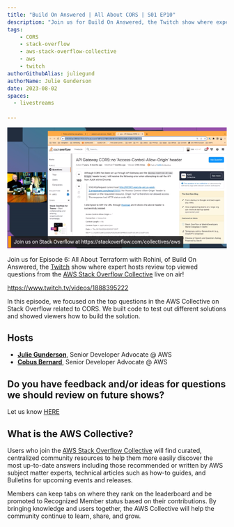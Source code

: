 ```yaml
---
title: "Build On Answered | All About CORS | S01 EP10"
description: "Join us for Build On Answered, the Twitch show where expert hosts review top viewed questions from the AWS Stack Overflow Collective live on air!"
tags:
    - CORS
    - stack-overflow
    - aws-stack-overflow-collective
    - aws
    - twitch
authorGithubAlias: juliegund
authorName: Julie Gunderson
date: 2023-08-02
spaces:
  - livestreams
    
---
```

![Streaming session with Julie and Cobus with a shared browser tab showing a Stack Overflow question](images/ep10_images.png)

Join us for  Episode 6: All About Terraform with Rohini, of Build On Answered, the [Twitch](https://twitch.tv/aws) show where expert hosts review top viewed questions from the [AWS Stack Overflow Collective](https://stackoverflow.com/collectives/aws) live on air!

https://www.twitch.tv/videos/1888395222

In this episode, we focused on the top questions in the AWS Collective on Stack Overflow related to CORS. We built code to test out different solutions and showed viewers how to build the solution.

## Hosts

* [**Julie Gunderson**](https://twitter.com/Julie_Gund), Senior Developer Advocate @ AWS
* [**Cobus Bernard**](https://twitter.com/cobusbernard), Senior Developer Advocate @ AWS

## Do you have feedback and/or ideas for questions we should review on future shows?

Let us know [HERE](https://www.pulse.aws/survey/B1J8HOF5)

## What is the AWS Collective?

Users who join the [AWS Stack Overflow Collective](https://stackoverflow.com/collectives/aws) will find curated, centralized community resources to help them more easily discover the most up-to-date answers including those recommended or written by AWS subject matter experts, technical articles such as how-to guides, and Bulletins for upcoming events and releases. 

Members can keep tabs on where they rank on the leaderboard and be promoted to Recognized Member status based on their contributions. By bringing knowledge and users together, the AWS Collective will help the community continue to learn, share, and grow.